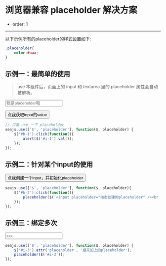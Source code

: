 # 浏览器兼容 placeholder 解决方案

- order: 1

---

以下示例所有的placeholder的样式设置如下: 

````css
.placeholder{
    color:#aaa;
}
````


## 示例一：最简单的使用

> use 本组件后，页面上的 input 和 textarea 里的 placeholder 属性会自动被解析。

<input id="i-1" placeholder="我是placeholder哦">

<button id="b-1">点我获取input的value</button>

````js
// 只需 use 一下 placeholder
seajs.use(['$', 'placeholder'], function($, placeholder) {
    $('#b-1').click(function(){
        alert($('#i-1').val());
    });
});
````

## 示例二：针对某个input的使用

<div id="container"></div>

<button id="b-2">点我创建一个input，并初始化placeholder</button>

````js
seajs.use(['$', 'placeholder'], function($, placeholder){
    $('#b-2').click(function(){
        placeholder($('<input placeholder="动态创建的placeholder" /><br />').appendTo($('#container')));
    });
});
````

## 示例三：绑定多次

<input id="i-3" placeholder="xxx">

````js
seajs.use(['$', 'placeholder'], function($, placeholder) {
    $('#i-3').attr('placeholder', '后来加上的placeholder');
    placeholder($('#i-3'));
});
````
